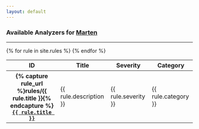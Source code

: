 ```yaml
---
layout: default
---
```


<div class="uk-card uk-card-body">    
<h3>Available Analyzers for <a href="http://jasperfx.github.io/marten/">Marten</a></h3>

<hr class="uk-divider-icon">

<table class="uk-table uk-table-hover">
  <thead>
    <tr>
      <th>ID</th>
      <th>Title</th>
      <th>Severity</th>
      <th>Category</th>
    </tr>
  </thead>
  <tbody>
{% for rule in site.rules %}
    <tr>
      <th>
        {% capture rule_url %}rules/{{ rule.title }}{% endcapture %}
        <a href="{{ rule_url | relative_url }}">
          <code>{{ rule.title }}</code>
        </a>
      </th>
      <td>{{ rule.description }}</td>
      <td>{{ rule.severity }}</td>
      <td>{{ rule.category }}</td>
    </tr>
{% endfor %}
  </tbody>
</table>
</div>